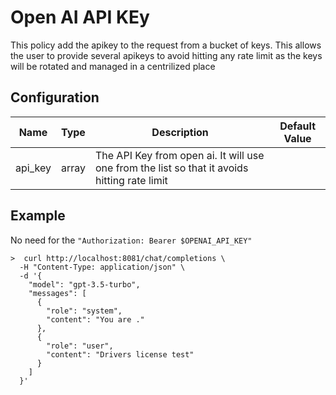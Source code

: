 # Open AI API KEy

This policy add the apikey to the request from a bucket of keys. This allows the user to provide several apikeys to avoid hitting any rate limit as the keys will be rotated and managed in a centrilized place

## Configuration
| Name    | Type  | Description                                                                                  | Default Value |
|---------|-------|----------------------------------------------------------------------------------------------|---------------|
| api_key | array | The API Key from open ai. It will use one from the list so that it avoids hitting rate limit |               |

## Example

No need for the `"Authorization: Bearer $OPENAI_API_KEY"`

```
>  curl http://localhost:8081/chat/completions \
  -H "Content-Type: application/json" \
  -d '{
    "model": "gpt-3.5-turbo",
    "messages": [
      {
        "role": "system",
        "content": "You are ."
      },
      {
        "role": "user",
        "content": "Drivers license test"
      }
    ]
  }'
  
```

